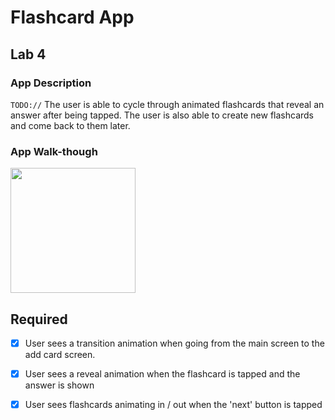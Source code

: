 
# Flashcard App

## Lab 4

### App Description
`TODO://` The user is able to cycle through animated flashcards that reveal an answer after being tapped. The user is also able to create new flashcards and come back to them later.

### App Walk-though

<img src="https://imgur.com/zjC0zEx.gif" width=200><br>

## Required
- [x] User sees a transition animation when going from the main screen to the add card screen.
- [x] User sees a reveal animation when the flashcard is tapped and the answer is shown
- [x] User sees flashcards animating in / out when the 'next' button is tapped


